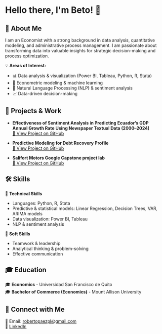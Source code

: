 # Hello there, I'm Beto! 👋  

## 📌 About Me  
I am an Economist with a strong background in data analysis, quantitative modeling, and administrative process management. I am passionate about transforming data into valuable insights for strategic decision-making and process optimization.  

💡 **Areas of Interest:**  
- 📊 Data analysis & visualization (Power BI, Tableau, Python, R, Stata)  
- 🤖 Econometric modeling & machine learning  
- 🔎 Natural Language Processing (NLP) & sentiment analysis  
- 📈 Data-driven decision-making  

## 🚀 Projects & Work  
- **Effectiveness of Sentiment Analysis in Predicting Ecuador’s GDP Annual Growth Rate Using Newspaper Textual Data (2000–2024)**  
  [🔗 View Project on GitHub](https://github.com/BetoP316/NLP_analysis)

- **Predictive Modeling for Debt Recovery Profile**  
  [🔗 View Project on GitHub](https://github.com/BetoP316/MG_project/blob/main/README.md)

- **Salifort Motors Google Capstone project lab**  
  [🔗 View Project on GitHub](https://github.com/BetoP316/GGL_employee_satisf)

## 🛠️ Skills  
🔹 **Technical Skills**  
- Languages: Python, R, Stata  
- Predictive & statistical models: Linear Regression, Decision Trees, VAR, ARIMA models  
- Data visualization: Power BI, Tableau  
- NLP & sentiment analysis  

🔹 **Soft Skills**  
- Teamwork & leadership  
- Analytical thinking & problem-solving  
- Effective communication  

## 🎓 Education  
🎓 **Economics** - Universidad San Francisco de Quito  
🎓 **Bachelor of Commerce (Economics)** - Mount Allison University  

## 🔗 Connect with Me  
📩 Email: robertopaezpl@gmail.com  
🔗 [LinkedIn](www.linkedin.com/in/roberto-paez-pluas-2685b3241)  
